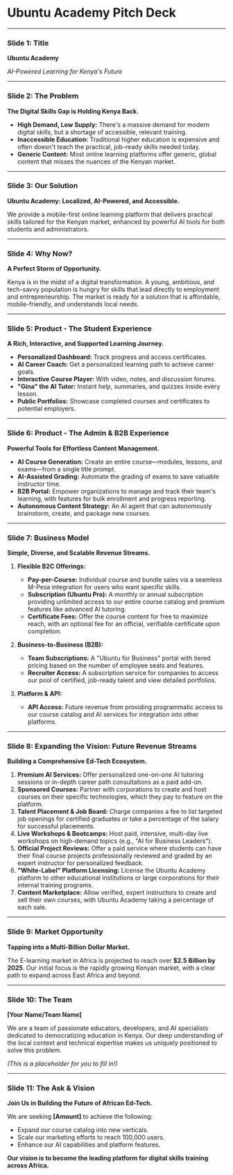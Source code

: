 # Ubuntu Academy Pitch Deck

---

### Slide 1: Title

**Ubuntu Academy**

*AI-Powered Learning for Kenya's Future*

---

### Slide 2: The Problem

**The Digital Skills Gap is Holding Kenya Back.**

*   **High Demand, Low Supply:** There's a massive demand for modern digital skills, but a shortage of accessible, relevant training.
*   **Inaccessible Education:** Traditional higher education is expensive and often doesn't teach the practical, job-ready skills needed today.
*   **Generic Content:** Most online learning platforms offer generic, global content that misses the nuances of the Kenyan market.

---

### Slide 3: Our Solution

**Ubuntu Academy: Localized, AI-Powered, and Accessible.**

We provide a mobile-first online learning platform that delivers practical skills tailored for the Kenyan market, enhanced by powerful AI tools for both students and administrators.

---

### Slide 4: Why Now?

**A Perfect Storm of Opportunity.**

Kenya is in the midst of a digital transformation. A young, ambitious, and tech-savvy population is hungry for skills that lead directly to employment and entrepreneurship. The market is ready for a solution that is affordable, mobile-friendly, and understands local needs.

---

### Slide 5: Product - The Student Experience

**A Rich, Interactive, and Supported Learning Journey.**

*   **Personalized Dashboard:** Track progress and access certificates.
*   **AI Career Coach:** Get a personalized learning path to achieve career goals.
*   **Interactive Course Player:** With video, notes, and discussion forums.
*   **"Gina" the AI Tutor:** Instant help, summaries, and quizzes inside every lesson.
*   **Public Portfolios:** Showcase completed courses and certificates to potential employers.

---

### Slide 6: Product - The Admin & B2B Experience

**Powerful Tools for Effortless Content Management.**

*   **AI Course Generation:** Create an entire course—modules, lessons, and exams—from a single title prompt.
*   **AI-Assisted Grading:** Automate the grading of exams to save valuable instructor time.
*   **B2B Portal:** Empower organizations to manage and track their team's learning, with features for bulk enrollment and progress reporting.
*   **Autonomous Content Strategy:** An AI agent that can autonomously brainstorm, create, and package new courses.

---

### Slide 7: Business Model

**Simple, Diverse, and Scalable Revenue Streams.**

1.  **Flexible B2C Offerings:**
    *   **Pay-per-Course:** Individual course and bundle sales via a seamless M-Pesa integration for users who want specific skills.
    *   **Subscription (Ubuntu Pro):** A monthly or annual subscription providing unlimited access to our entire course catalog and premium features like advanced AI tutoring.
    *   **Certificate Fees:** Offer the course content for free to maximize reach, with an optional fee for an official, verifiable certificate upon completion.

2.  **Business-to-Business (B2B):**
    *   **Team Subscriptions:** A "Ubuntu for Business" portal with tiered pricing based on the number of employee seats and features.
    *   **Recruiter Access:** A subscription service for companies to access our pool of certified, job-ready talent and view detailed portfolios.

3.  **Platform & API:**
    *   **API Access:** Future revenue from providing programmatic access to our course catalog and AI services for integration into other platforms.

---

### Slide 8: Expanding the Vision: Future Revenue Streams

**Building a Comprehensive Ed-Tech Ecosystem.**

1.  **Premium AI Services:** Offer personalized one-on-one AI tutoring sessions or in-depth career path consultations as a paid add-on.
2.  **Sponsored Courses:** Partner with corporations to create and host courses on their specific technologies, which they pay to feature on the platform.
3.  **Talent Placement & Job Board:** Charge companies a fee to list targeted job openings for certified graduates or take a percentage of the salary for successful placements.
4.  **Live Workshops & Bootcamps:** Host paid, intensive, multi-day live workshops on high-demand topics (e.g., "AI for Business Leaders").
5.  **Official Project Reviews:** Offer a paid service where students can have their final course projects professionally reviewed and graded by an expert instructor for personalized feedback.
6.  **"White-Label" Platform Licensing:** License the Ubuntu Academy platform to other educational institutions or large corporations for their internal training programs.
7.  **Content Marketplace:** Allow verified, expert instructors to create and sell their own courses, with Ubuntu Academy taking a percentage of each sale.

---

### Slide 9: Market Opportunity

**Tapping into a Multi-Billion Dollar Market.**

The E-learning market in Africa is projected to reach over **$2.5 Billion by 2025**. Our initial focus is the rapidly growing Kenyan market, with a clear path to expand across East Africa and beyond.

---

### Slide 10: The Team

**[Your Name/Team Name]**

We are a team of passionate educators, developers, and AI specialists dedicated to democratizing education in Kenya. Our deep understanding of the local context and technical expertise makes us uniquely positioned to solve this problem.

*(This is a placeholder for you to fill in!)*

---

### Slide 11: The Ask & Vision

**Join Us in Building the Future of African Ed-Tech.**

We are seeking **[Amount]** to achieve the following:
*   Expand our course catalog into new verticals.
*   Scale our marketing efforts to reach 100,000 users.
*   Enhance our AI capabilities and platform features.

**Our vision is to become the leading platform for digital skills training across Africa.**
